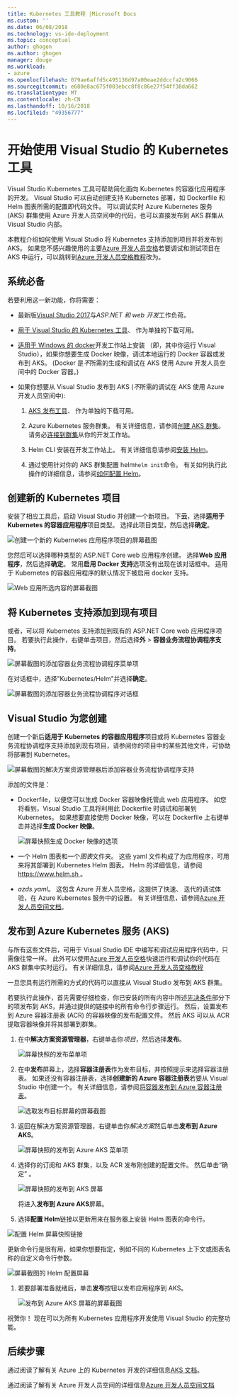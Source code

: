 ```yaml
---
title: Kubernetes 工具教程 |Microsoft Docs
ms.custom: ''
ms.date: 06/08/2018
ms.technology: vs-ide-deployment
ms.topic: conceptual
author: ghogen
ms.author: ghogen
manager: douge
ms.workload:
- azure
ms.openlocfilehash: 079ae6affd5c495136d97a00eae2ddccfa2c9066
ms.sourcegitcommit: e680e8ac675f003ebcc8f8c86e27f54ff38da662
ms.translationtype: MT
ms.contentlocale: zh-CN
ms.lasthandoff: 10/16/2018
ms.locfileid: "49356777"
---
```

# <a name="get-started-with-visual-studio-kubernetes-tools"></a>开始使用 Visual Studio 的 Kubernetes 工具

Visual Studio Kubernetes 工具可帮助简化面向 Kubernetes 的容器化应用程序的开发。 Visual Studio 可以自动创建支持 Kubernetes 部署，如 Dockerfile 和 Helm 图表所需的配置即代码文件。 可以调试实时 Azure Kubernetes 服务 (AKS) 群集使用 Azure 开发人员空间中的代码，也可以直接发布到 AKS 群集从 Visual Studio 内部。

本教程介绍如何使用 Visual Studio 将 Kubernetes 支持添加到项目并将发布到 AKS。 如果您不感兴趣使用的主要[Azure 开发人员空格](http://aka.ms/get-azds)若要调试和测试项目在 AKS 中运行，可以跳转到[Azure 开发人员空格教程](https://docs.microsoft.com/azure/dev-spaces/get-started-netcore-visualstudio)改为。

## <a name="prerequisites"></a>系统必备

若要利用这一新功能，你将需要：

- 最新版[Visual Studio 2017](https://visualstudio.microsoft.com/download)与*ASP.NET 和 web 开发*工作负荷。

- [用于 Visual Studio 的 Kubernetes 工具](https://aka.ms/get-vsk8stools)、 作为单独的下载可用。

- [适用于 Windows 的 docker](https://store.docker.com/editions/community/docker-ce-desktop-windows)开发工作站上安装 （即，其中你运行 Visual Studio），如果你想要生成 Docker 映像，调试本地运行的 Docker 容器或发布到 AKS。 (Docker 是*不*所需的生成和调试在 AKS 使用 Azure 开发人员空间中的 Docker 容器。)

- 如果你想要从 Visual Studio 发布到 AKS (*不*所需的调试在 AKS 使用 Azure 开发人员空间中):

    1.  [AKS 发布工具](https://aka.ms/get-vsk8spublish)、 作为单独的下载可用。

    1.  Azure Kubernetes 服务群集。 有关详细信息，请参阅[创建 AKS 群集](/azure/aks/kubernetes-walkthrough-portal#create-aks-cluster)。 请务必[连接到群集](/azure/aks/kubernetes-walkthrough#connect-to-the-cluster)从你的开发工作站。

    1.  Helm CLI 安装在开发工作站上。 有关详细信息请参阅[安装 Helm](https://github.com/kubernetes/helm/blob/master/docs/install.md)。

    1.  通过使用针对你的 AKS 群集配置 helm`helm init`命令。 有关如何执行此操作的详细信息，请参阅[如何配置 Helm](/azure/aks/kubernetes-helm#configure-helm)。

## <a name="create-a-new-kubernetes-project"></a>创建新的 Kubernetes 项目

安装了相应工具后，启动 Visual Studio 并创建一个新项目。 下**云**，选择**适用于 Kubernetes 的容器应用程序**项目类型。 选择此项目类型，然后选择**确定**。

![创建一个新的 Kubernetes 应用程序项目的屏幕截图](media/k8s-tools-new-k8s-app.png)

您然后可以选择哪种类型的 ASP.NET Core web 应用程序创建。 选择**Web 应用程序**，然后选择**确定**。 常用**启用 Docker 支持**选项没有出现在该对话框中。  适用于 Kubernetes 的容器应用程序的默认情况下被启用 docker 支持。

![Web 应用所选内容的屏幕截图](media/k8s-tools-web-app-selection-screen.png)

## <a name="add-kubernetes-support-to-an-existing-project"></a>将 Kubernetes 支持添加到现有项目

或者，可以将 Kubernetes 支持添加到现有的 ASP.NET Core web 应用程序项目。 若要执行此操作，右键单击项目，然后选择**外** > **容器业务流程协调程序支持**。

![屏幕截图的添加容器业务流程协调程序菜单项](media/k8s-tools-add-container-orchestrator.png)

在对话框中，选择"Kubernetes/Helm"并选择**确定**。

![屏幕截图的添加容器业务流程协调程序对话框](media/k8s-tools-add-container-orchestrator-dialog-box.PNG)

## <a name="what-visual-studio-creates-for-you"></a>Visual Studio 为您创建

创建一个新后**适用于 Kubernetes 的容器应用程序**项目或将 Kubernetes 容器业务流程协调程序支持添加到现有项目，请参阅你的项目中的某些其他文件，可协助将部署到 Kubernetes。

![屏幕截图的解决方案资源管理器后添加容器业务流程协调程序支持](media/k8s-tools-solution-explorer.png)

添加的文件是：

- Dockerfile，以便您可以生成 Docker 容器映像托管此 web 应用程序。 如您将看到，Visual Studio 工具将利用此 Dockerfile 时调试和部署到 Kubernetes。 如果想要直接使用 Docker 映像，可以在 Dockerfile 上右键单击并选择**生成 Docker 映像**。

   ![屏幕快照生成 Docker 映像的选项](media/k8s-tools-build-docker-image.png)

- 一个 Helm 图表和一个*图表*文件夹。 这些 yaml 文件构成了为应用程序，可用来将其部署到 Kubernetes Helm 图表。 Helm 的详细信息，请参阅[ https://www.helm.sh ](https://www.helm.sh)。

- *azds.yaml*。 这包含 Azure 开发人员空格，这提供了快速、 迭代的调试体验，在 Azure Kubernetes 服务中的设置。 有关详细信息，请参阅[Azure 开发人员空间文档](https://docs.microsoft.com/azure/dev-spaces/azure-dev-spaces)。

## <a name="publish-to-azure-kubernetes-service-aks"></a>发布到 Azure Kubernetes 服务 (AKS)

与所有这些文件后，可用于 Visual Studio IDE 中编写和调试应用程序代码中，只需像往常一样。 此外可以使用[Azure 开发人员空格](http://aka.ms/get-azds)快速运行和调试你的代码在 AKS 群集中实时运行。 有关详细信息，请参阅[Azure 开发人员空格教程](https://docs.microsoft.com/azure/dev-spaces/get-started-netcore-visualstudio)

一旦您具有运行所需的方式的代码可以直接从 Visual Studio 发布到 AKS 群集。

若要执行此操作，首先需要仔细检查，你已安装的所有内容中所述[先决条件](#prerequisites)部分下的项发布到 AKS，并通过提供的链接中的所有命令行步骤运行。 然后，设置发布到 Azure 容器注册表 (ACR) 的容器映像的发布配置文件。 然后 AKS 可以从 ACR 提取容器映像并将其部署到群集。

1. 在中**解决方案资源管理器**，右键单击你*项目*，然后选择**发布**。

   ![屏幕快照的发布菜单项](media/k8s-tools-publish-project.png)

1. 在中**发布**屏幕上，选择**容器注册表**作为发布目标，并按照提示来选择容器注册表。 如果还没有容器注册表，选择**创建新的 Azure 容器注册表**若要从 Visual Studio 中创建一个。 有关详细信息，请参阅[将容器发布到 Azure 容器注册表](#publish-your-container-to-azure-container-registry)。

   ![选取发布目标屏幕的屏幕截图](media/k8s-tools-publish-to-acr.png)

1. 返回在解决方案资源管理器，右键单击你*解决方案*然后单击**发布到 Azure AKS**。

   ![屏幕快照的发布到 Azure AKS 菜单项](media/k8s-tools-publish-solution.png)

1. 选择你的订阅和 AKS 群集，以及 ACR 发布刚创建的配置文件。 然后单击“确定” 。

   ![屏幕快照的发布到 AKS 屏幕](media/k8s-tools-publish-to-aks.png)

   将进入**发布到 Azure AKS**屏幕。

1.  选择**配置 Helm**链接以更新用来在服务器上安装 Helm 图表的命令行。

   ![配置 Helm 屏幕快照链接](media/k8s-tools-configure-helm.png)

   更新命令行是很有用，如果你想要指定，例如不同的 Kubernetes 上下文或图表名称的自定义命令行参数。

   ![屏幕截图的 Helm 配置屏幕](media/k8s-tools-helm-configure-screen.png)

1. 若要部署准备就绪后，单击**发布**按钮以发布应用程序到 AKS。

   ![发布到 Azure AKS 屏幕的屏幕截图](media/k8s-tools-publish-screen.png)

祝贺你！ 现在可以为所有 Kubernetes 应用程序开发使用 Visual Studio 的完整功能。

## <a name="next-steps"></a>后续步骤

通过阅读了解有关 Azure 上的 Kubernetes 开发的详细信息[AKS 文档](/azure/aks)。

通过阅读了解有关 Azure 开发人员空间的详细信息[Azure 开发人员空间文档](http://aka.ms/get-azds)
